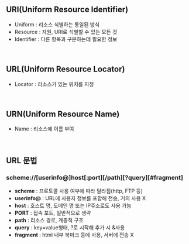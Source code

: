 ## **URI(Uniform Resource Identifier)**
* Uniform : 리소스 식별하는 통일된 방식
* Resource : 자원, URI로 식별할 수 있는 모든 것
* Identifier : 다른 항목과 구분하는데 필요한 정보  

</br>

## **URL(Uniform Resource Locator)**
* Locator : 리소스가 있는 위치를 지정

</br>

## **URN(Uniform Resource Name)**
* Name : 리소스에 이름 부여

</br>

## **URL 문법**
### **scheme://[userinfo@]host[:port][/path][?query][#fragment]**  

* **scheme** : 프로토콜 사용 여부에 따라 달라짐(http, FTP 등)  
* **userinfo@** : URL에 사용자 정보를 포함해 전송, 거의 사용 X  
* **host** : 호스트 명, 도메인 명 또는 IP주소로도 사용 가능
* **PORT** : 접속 포트, 일반적으로 생략  
* **path** : 리소스 경로, 계층적 구조  
* **query** : key=value형태, ?로 시작해 추가 시 &사용  
* **fragment** : html 내부 북마크 등에 사용, 서버에 전송 X
